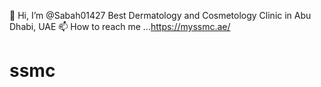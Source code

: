 👋 Hi, I’m @Sabah01427
Best Dermatology and Cosmetology Clinic in Abu Dhabi, UAE
📫 How to reach me ...https://myssmc.ae/
# ssmc
